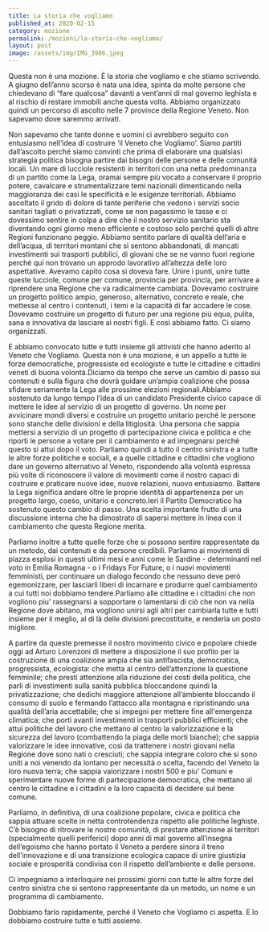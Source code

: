 ```yaml
---
title: La storia che vogliamo
published_at: 2020-02-15
category: mozione
permalink: /mozioni/la-storia-che-vogliamo/
layout: post
image: /assets/img/IMG_3986.jpeg
---
```


Questa non è una mozione. È la storia che vogliamo e che stiamo scrivendo. A giugno dell’anno scorso è nata una idea, spinta da molte persone che chiedevano di “fare qualcosa” davanti a vent’anni di mal governo leghista e al rischio di restare immobili anche questa volta. Abbiamo organizzato quindi un percorso di ascolto nelle 7 province della Regione Veneto. Non sapevamo dove saremmo arrivati.

Non sapevamo che tante donne e uomini ci avrebbero seguito con entusiasmo nell’idea di costruire ‘il Veneto che Vogliamo’. Siamo partiti dall’ascolto perché siamo convinti che prima di elaborare una qualsiasi strategia politica bisogna partire dai bisogni delle persone e delle comunità locali. Un mare di lucciole resistenti in territori con una netta predominanza di un partito come la Lega, oramai sempre più vocato a conservare il proprio potere, cavalcare e strumentalizzare temi nazionali dimenticando nella maggioranza dei casi le specificità e le esigenze territoriali. Abbiamo ascoltato il grido di dolore di tante periferie che vedono i servizi socio sanitari tagliati o privatizzati, come se non pagassimo le tasse e ci dovessimo sentire in colpa a dire che il nostro servizio sanitario sta diventando ogni giorno meno efficiente e costoso solo perché quelli di altre Regioni funzionano peggio. Abbiamo sentito parlare di qualità dell’aria e dell’acqua, di territori montani che si sentono abbandonati, di mancati investimenti sui trasporti pubblici, di giovani che se ne vanno fuori regione perché qui non trovano un approdo lavorativo all’altezza delle loro aspettative. Avevamo capito cosa si doveva fare. Unire i punti, unire tutte queste lucciole, comune per comune, provincia per provincia, per arrivare a riprendere una Regione che va radicalmente cambiata. Dovevamo costruire un progetto politico ampio, generoso, alternativo, concreto e reale, che mettesse al centro i contenuti, i temi e la capacità di far accadere le cose. Dovevamo costruire un progetto di futuro per una regione più equa, pulita, sana e innovativa da lasciare ai nostri figli. E così abbiamo fatto. Ci siamo organizzati.

E abbiamo convocato tutte e tutti insieme gli attivisti che hanno aderito al Veneto che Vogliamo. Questa non è una mozione, è un appello a tutte le forze democratiche, progressiste ed ecologiste e tutte le cittadine e cittadini veneti di buona volontà.Diciamo da tempo che serve un cambio di passo sui contenuti e sulla figura che dovrà guidare un’ampia coalizione che possa sfidare seriamente la Lega alle prossime elezioni regionali.Abbiamo sostenuto da lungo tempo l’idea di un candidato Presidente civico capace di mettere le idee al servizio di un progetto di governo. Un nome per avvicinare mondi diversi e costruire un progetto unitario perché le persone sono stanche delle divisioni e della litigiosità. Una persona che sappia mettersi a servizio di un progetto di partecipazione civica e politica e che riporti le persone a votare per il cambiamento e ad impegnarsi perché questo si attui dopo il voto. Parliamo quindi a tutto il centro sinistra e a tutte le altre forze politiche e sociali, e a quelle cittadine e cittadini che vogliono dare un governo alternativo al Veneto, rispondendo alla volontà espressa più volte di riconoscere il valore di movimenti come il nostro capaci di costruire e praticare nuove idee, nuove relazioni, nuovo entusiasmo. Battere la Lega significa andare oltre le proprie identità di appartenenza per un progetto largo, coeso, unitario e concreto.Ieri il Partito Democratico ha sostenuto questo cambio di passo. Una scelta importante frutto di una discussione interna che ha dimostrato di sapersi mettere in linea con il cambiamento che questa Regione merita.

Parliamo inoltre a tutte quelle forze che si possono sentire rappresentate da un metodo, dai contenuti e da persone credibili. Parliamo ai movimenti di piazza esplosi in questi ultimi mesi e anni come le Sardine - determinanti nel voto in Emilia Romagna - o i Fridays For Future, o i nuovi movimenti femministi, per continuare un dialogo fecondo che nessuno deve però egemonizzare, per lasciarli liberi di incarnare e produrre quel cambiamento a cui tutti noi dobbiamo tendere.Parliamo alle cittadine e i cittadini che non vogliono piu’ rassegnarsi a sopportare o lamentarsi di ciò che non va nella Regione dove abitano, ma vogliono unirsi agli altri per cambiarla tutte e tutti insieme per il meglio, al di là delle divisioni precostituite, e renderla un posto migliore.

A partire da queste premesse il nostro movimento civico e popolare chiede oggi ad Arturo Lorenzoni di mettere a disposizione il suo profilo per la costruzione di una coalizione ampia che sia antifascista, democratica, progressista, ecologista: che metta al centro dell’attenzione la questione femminile; che presti attenzione alla riduzione dei costi della politica, che parli di investimenti sulla sanità pubblica bloccandone quindi la privatizzazione; che dedichi maggiore attenzione all’ambiente bloccando il consumo di suolo e fermando l’attacco alla montagna e ripristinando una qualità dell’aria accettabile; che si impegni per mettere fine all'emergenza climatica; che porti avanti investimenti in trasporti pubblici efficienti; che attui politiche del lavoro che mettano al centro la valorizzazione e la sicurezza del lavoro (combattendo la piaga delle morti bianche); che sappia valorizzare le idee innovative, così da trattenere i nostri giovani nella Regione dove sono nati o cresciuti; che sappia integrare coloro che si sono uniti a noi venendo da lontano per necessità o scelta, facendo del Veneto la loro nuova terra; che sappia valorizzare i nostri 500 e piu’ Comuni e sperimentare nuove forme di partecipazione democratica, che mettano al centro le cittadine e i cittadini e la loro capacità di decidere sul bene comune.

Parliamo, in definitiva, di una coalizione popolare, civica e politica che sappia attuare scelte in netta controtendenza rispetto alle politiche leghiste. C’è bisogno di ritrovare le nostre comunità, di prestare attenzione ai territori (specialmente quelli periferici) dopo anni di mal governo all’insegna dell’egoismo che hanno portato il Veneto a perdere sinora il treno dell’innovazione e di una transizione ecologica capace di unire giustizia sociale e prosperità condivisa con il rispetto dell’ambiente e delle persone.

Ci impegniamo a interloquire nei prossimi giorni con tutte le altre forze del centro sinistra che si sentono rappresentante da un metodo, un nome e un programma di cambiamento.

Dobbiamo farlo rapidamente, perché il Veneto che Vogliamo ci aspetta. E lo dobbiamo costruire tutte e tutti assieme.
